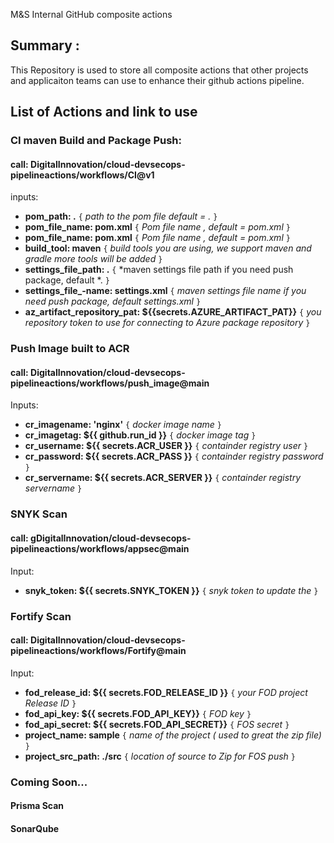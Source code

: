 M&amp;S Internal GitHub composite actions

## Summary :

This Repository is used to store all composite actions that other projects and applicaiton teams can use to enhance their github actions pipeline.

## List of Actions and link to use


### CI maven Build and Package Push:

#### call:  DigitalInnovation/cloud-devsecops-pipelineactions/workflows/CI@v1

inputs:

- **pom\_path: .** 				 `{` *path to the pom file default = .* `}`
- **pom\_file\_name: pom.xml** `{` *Pom file name , default = pom.xml* `}`
- **pom\_file\_name: pom.xml** 	`{` *Pom file name , default = pom.xml* `}`
- **build\_tool: maven** 		`{` *build tools you are using, we support maven and gradle more tools will be added* `}`
- **settings\_file\_path: .** 	`{` *maven settings file path if you need push package, default *. `}`
- **settings\_file\_-name: settings.xml** 	`{` *maven settings file name if you need push package, default settings.xml* `}`
- **az\_artifact\_repository\_pat: ${{secrets.AZURE\_ARTIFACT\_PAT}}** 	`{` *you repository token to use for connecting to Azure package repository* `}`

### Push Image built to ACR

#### call: DigitalInnovation/cloud-devsecops-pipelineactions/workflows/push\_image@main

Inputs:

- **cr\_imagename: 'nginx'**  					`{` *docker image name* `}`
- **cr\_imagetag: ${{ github.run\_id }}** 		`{` *docker image tag* `}`
- **cr\_username: ${{ secrets.ACR\_USER }}** 		`{` *containder registry user* `}`
- **cr\_password: ${{ secrets.ACR\_PASS }}** 		`{` *containder registry password* `}`
- **cr\_servername: ${{ secrets.ACR\_SERVER }}** 	`{` *containder registry servername* `}`

### SNYK Scan

#### call: gDigitalInnovation/cloud-devsecops-pipelineactions/workflows/appsec@main

Input:

- **snyk\_token: ${{ secrets.SNYK\_TOKEN }}** 	`{` *snyk token to update the* `}`

### Fortify Scan

#### call: DigitalInnovation/cloud-devsecops-pipelineactions/workflows/Fortify@main

Input:

- **fod\_release\_id: ${{ secrets.FOD\_RELEASE\_ID }}** 	`{` *your FOD project Release ID* `}`
- **fod\_api\_key: ${{ secrets.FOD\_API\_KEY}}** 			`{` *FOD key* `}`
- **fod\_api\_secret: ${{ secrets.FOD\_API\_SECRET}}** 	`{` *FOS secret* `}`
- **project\_name: sample**  							`{` *name of the project ( used to great the zip file)* `}`
- **project\_src\_path: ./src** 						`{` *location of source to Zip for FOS push* `}`

### Coming Soon...

#### Prisma Scan
#### SonarQube
